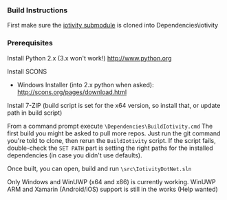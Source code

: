 ### Build Instructions

First make sure the [iotivity submodule](https://github.com/dotMorten/IoTivity) is cloned into Dependencies\iotivity


### Prerequisites

Install Python 2.x (3.x won't work!) http://www.python.org

Install SCONS
 - Windows Installer (into 2.x python when asked): http://scons.org/pages/download.html

Install 7-ZIP (build script is set for the x64 version, so install that, or update path in build script)

From a command prompt execute `\Dependencies\BuildIotivity.cmd`
The first build you might be asked to pull more repos. Just run the git command you're told to clone, then rerun the `BuildIotivity` script. If the script fails, double-check the `SET PATH` part is setting the right paths for the installed dependencies (in case you didn't use defaults).

Once built, you can open, build and run `\src\IotivityDotNet.sln`

Only Windows and WinUWP (x64 and x86) is currently working. WinUWP ARM and Xamarin (Android/iOS) support is still in the works (Help wanted)
